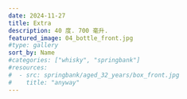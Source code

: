 ```yaml
---
date: 2024-11-27
title: Extra
description: 40 度. 700 毫升.
featured_image: 04_bottle_front.jpg
#type: gallery
sort_by: Name
#categories: ["whisky", "springbank"]
#resources:
#  - src: springbank/aged_32_years/box_front.jpg
#    title: "anyway"
---
```

